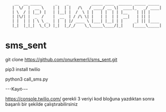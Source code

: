 

                          
<html>
<head>
    
</head>
<body>
   
        __  __ _____      _    _          _____ ____  ______ _____ _____ 
       |  \/  |  __ \    | |  | |   /\   / ____/ __ \|  ____|_   _/ ____|
       | \  / | |__) |   | |__| |  /  \ | |   | |  | | |__    | || |     
       | |\/| |  _  /    |  __  | / /\ \| |   | |  | |  __|   | || |     
       | |  | | | \ \ _  | |  | |/ ____ \ |___| |__| | |     _| || |____ 
       |_|  |_|_|  \_(_) |_|  |_/_/    \_\_____\____/|_|    |_____\_____|
                                                                          
                                                                          
    
</body>
</html>
                                        



# sms_sent

git clone https://github.com/onurkemerli/sms_sent.git

pip3 install twilio

python3 call_sms.py

---Kayıt---

https://console.twilio.com/
gerekli 3 veriyi kod bloğuna yazdıktan sonra başarılı bir şekilde çalıştırabilirsiniz
